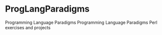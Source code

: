 # ProgLangParadigms
Programming Language Paradigms
Programming Language Paradigms Perl exercises and projects 
